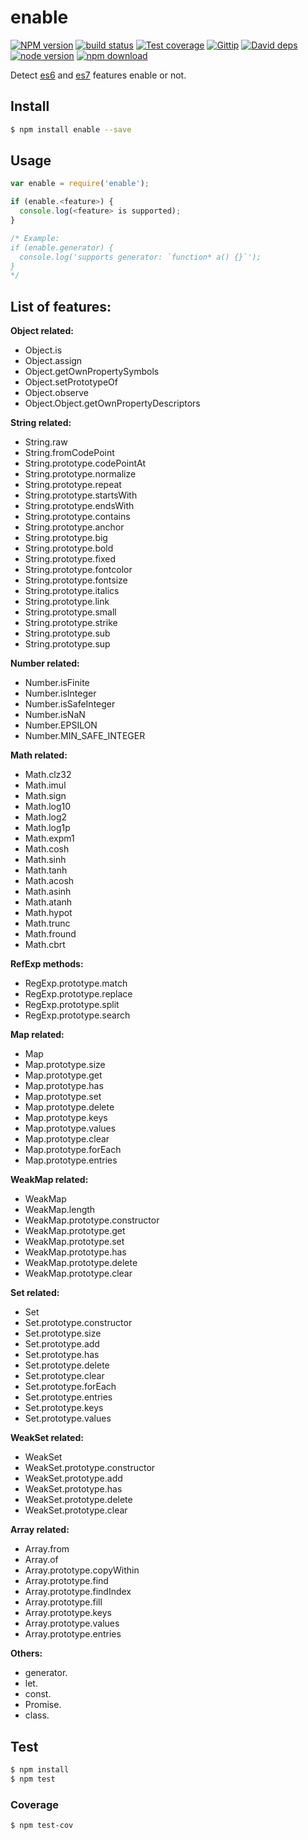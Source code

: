 enable
=======

[![NPM version][npm-image]][npm-url]
[![build status][travis-image]][travis-url]
[![Test coverage][coveralls-image]][coveralls-url]
[![Gittip][gittip-image]][gittip-url]
[![David deps][david-image]][david-url]
[![node version][node-image]][node-url]
[![npm download][download-image]][download-url]

[npm-image]: https://img.shields.io/npm/v/enable.svg?style=flat-square
[npm-url]: https://npmjs.org/package/enable
[travis-image]: https://img.shields.io/travis/node-modules/enable.svg?style=flat-square
[travis-url]: https://travis-ci.org/node-modules/enable
[coveralls-image]: https://img.shields.io/coveralls/node-modules/enable.svg?style=flat-square
[coveralls-url]: https://coveralls.io/r/node-modules/enable?branch=master
[gittip-image]: https://img.shields.io/gittip/fengmk2.svg?style=flat-square
[gittip-url]: https://www.gittip.com/fengmk2/
[david-image]: https://img.shields.io/david/node-modules/enable.svg?style=flat-square
[david-url]: https://david-dm.org/node-modules/enable
[node-image]: https://img.shields.io/badge/node.js-%3E=_0.10-green.svg?style=flat-square
[node-url]: http://nodejs.org/download/
[download-image]: https://img.shields.io/npm/dm/enable.svg?style=flat-square
[download-url]: https://npmjs.org/package/enable

Detect [es6](http://kangax.github.io/compat-table/es6) and [es7](http://kangax.github.io/compat-table/es7)
features enable or not.

## Install

```bash
$ npm install enable --save
```

## Usage

```js
var enable = require('enable');

if (enable.<feature>) {
  console.log(<feature> is supported);
}

/* Example:
if (enable.generator) {
  console.log('supports generator: `function* a() {}`');
}
*/
```

## List of features:

__Object related:__

* Object.is
* Object.assign
* Object.getOwnPropertySymbols
* Object.setPrototypeOf
* Object.observe
* Object.Object.getOwnPropertyDescriptors

__String related:__

* String.raw
* String.fromCodePoint
* String.prototype.codePointAt
* String.prototype.normalize
* String.prototype.repeat
* String.prototype.startsWith
* String.prototype.endsWith
* String.prototype.contains
* String.prototype.anchor
* String.prototype.big
* String.prototype.bold
* String.prototype.fixed
* String.prototype.fontcolor
* String.prototype.fontsize
* String.prototype.italics
* String.prototype.link
* String.prototype.small
* String.prototype.strike
* String.prototype.sub
* String.prototype.sup

__Number related:__

* Number.isFinite
* Number.isInteger
* Number.isSafeInteger
* Number.isNaN
* Number.EPSILON
* Number.MIN_SAFE_INTEGER

__Math related:__

* Math.clz32
* Math.imul
* Math.sign
* Math.log10
* Math.log2
* Math.log1p
* Math.expm1
* Math.cosh
* Math.sinh
* Math.tanh
* Math.acosh
* Math.asinh
* Math.atanh
* Math.hypot
* Math.trunc
* Math.fround
* Math.cbrt

__RefExp methods:__

* RegExp.prototype.match
* RegExp.prototype.replace
* RegExp.prototype.split
* RegExp.prototype.search

__Map related:__

* Map 
* Map.prototype.size 
* Map.prototype.get 
* Map.prototype.has 
* Map.prototype.set 
* Map.prototype.delete 
* Map.prototype.keys 
* Map.prototype.values 
* Map.prototype.clear 
* Map.prototype.forEach
* Map.prototype.entries 

__WeakMap related:__

* WeakMap
* WeakMap.length
* WeakMap.prototype.constructor
* WeakMap.prototype.get
* WeakMap.prototype.set
* WeakMap.prototype.has
* WeakMap.prototype.delete
* WeakMap.prototype.clear

__Set related:__

* Set
* Set.prototype.constructor
* Set.prototype.size
* Set.prototype.add
* Set.prototype.has
* Set.prototype.delete
* Set.prototype.clear
* Set.prototype.forEach
* Set.prototype.entries
* Set.prototype.keys
* Set.prototype.values

__WeakSet related:__

* WeakSet
* WeakSet.prototype.constructor
* WeakSet.prototype.add
* WeakSet.prototype.has
* WeakSet.prototype.delete
* WeakSet.prototype.clear

__Array related:__

* Array.from
* Array.of
* Array.prototype.copyWithin
* Array.prototype.find
* Array.prototype.findIndex
* Array.prototype.fill
* Array.prototype.keys
* Array.prototype.values
* Array.prototype.entries

__Others:__

* generator.
* let.
* const.
* Promise.
* class.

## Test

```bash
$ npm install
$ npm test
```

### Coverage

```bash
$ npm test-cov
```
